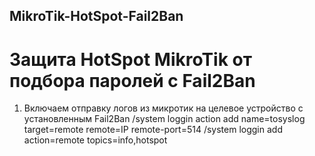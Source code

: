 ## MikroTik-HotSpot-Fail2Ban

# Защита HotSpot MikroTik от подбора паролей с Fail2Ban
1. Включаем отправку логов из микротик на целевое устройство с установленным Fail2Ban
   /system loggin action add name=tosyslog target=remote remote=IP remote-port=514
   /system loggin add action=remote topics=info,hotspot
